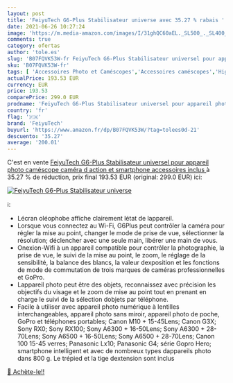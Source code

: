 ```yaml
---
layout: post
title: 'FeiyuTech G6-Plus Stabilisateur universe avec 35.27 % rabais '
date: 2021-06-26 10:27:24
image: 'https://m.media-amazon.com/images/I/31ghQC60aEL._SL500_._SL400_.jpg'
comments: true
category: ofertas
author: 'tole.es'
slug: 'B07FQVK53W-fr FeiyuTech G6-Plus Stabilisateur universel pour appareil...'
sku: 'B07FQVK53W-fr'
tags: [ 'Accessoires Photo et Caméscopes','Accessoires caméscopes','High-Tech','Photo et caméscopes','Stabilisateurs et supports pour caméscopes','feiyutech', ]
actualPrice: 193.53 EUR
currency: EUR
price: 193.53
comparePrice: 299.0 EUR
prodname: 'FeiyuTech G6-Plus Stabilisateur universel pour appareil photo  caméscope  caméra d action et smartphone  accessoires inclus '
country: 'fr'
flag: '🇫🇷'
brand: 'FeiyuTech'
buyurl: 'https://www.amazon.fr/dp/B07FQVK53W/?tag=tolees0d-21'
descuento: '35.27'
average: '200.01'
---
```


C'est en vente [FeiyuTech G6-Plus Stabilisateur universel pour appareil photo  caméscope  caméra d action et smartphone  accessoires inclus ](https://www.amazon.fr/dp/B07FQVK53W/?tag=tolees0d-21)  à  35.27 % de réduction, prix final  193.53 EUR (original: 299.0 EUR) ici:

[![FeiyuTech G6-Plus Stabilisateur universe](https://m.media-amazon.com/images/I/31ghQC60aEL._SL500_._SL400_.jpg)](https://www.amazon.fr/dp/B07FQVK53W/?tag=tolees0d-21)

ℹ️:

- Lécran oléophobe affiche clairement létat de lappareil.
- Lorsque vous connectez au Wi-Fi, G6Plus peut contrôler la caméra pour régler la mise au point, changer le mode de prise de vue, sélectionner la résolution; déclencher avec une seule main, libérer une main de vous.
- Onexion-Wifi à un appareil compatible pour contrôler la photographie, la prise de vue, le suivi de la mise au point, le zoom, le réglage de la sensibilité, la balance des blancs, la valeur dexposition et les fonctions de mode de commutation de trois marques de caméras professionnelles et GoPro.
- Lappareil photo peut être des objets, reconnaissez avec précision les objectifs du visage et le zoom de mise au point tout en prenant en charge le suivi de la sélection dobjets par téléphone.
- Facile à utiliser avec appareil photo numérique à lentilles interchangeables, appareil photo sans miroir, appareil photo de poche, GoPro et téléphones portables; Canon M10 + 15-45Lens; Canon G3X; Sony RX0; Sony RX100; Sony A6300 + 16-50Lens; Sony A6300 + 28-70Lens; Sony A6500 + 16-50Lens; Sony A6500 + 28-70Lens; Canon 100 15-45 verres; Panasonic Lx10; Panasonic G4; série Gopro Hero; smartphone intelligent et avec de nombreux types dappareils photo dans 800 g. Le trépied et la tige dextension sont inclus

[🛒 Achète-le!!](https://www.amazon.fr/dp/B07FQVK53W/?tag=tolees0d-21)

